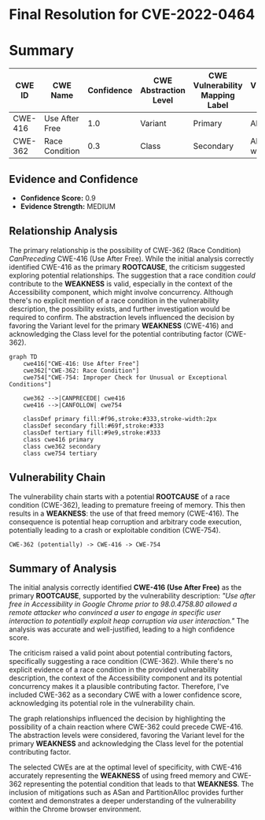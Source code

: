 # Final Resolution for CVE-2022-0464

# Summary
| CWE ID | CWE Name | Confidence | CWE Abstraction Level | CWE Vulnerability Mapping Label | CWE-Vulnerability Mapping Notes |
|---|---|---|---|---|---|
| CWE-416 | Use After Free | 1.0 | Variant | Primary | Allowed |
| CWE-362 | Race Condition | 0.3 | Class | Secondary | Allowed-with-Review |

## Evidence and Confidence

*   **Confidence Score:** 0.9
*   **Evidence Strength:** MEDIUM

## Relationship Analysis
The primary relationship is the possibility of CWE-362 (Race Condition) *CanPreceding* CWE-416 (Use After Free). While the initial analysis correctly identified CWE-416 as the primary **ROOTCAUSE**, the criticism suggested exploring potential relationships. The suggestion that a race condition *could* contribute to the **WEAKNESS** is valid, especially in the context of the Accessibility component, which might involve concurrency. Although there's no explicit mention of a race condition in the vulnerability description, the possibility exists, and further investigation would be required to confirm. The abstraction levels influenced the decision by favoring the Variant level for the primary **WEAKNESS** (CWE-416) and acknowledging the Class level for the potential contributing factor (CWE-362).

```mermaid
graph TD
    cwe416["CWE-416: Use After Free"]
    cwe362["CWE-362: Race Condition"]
    cwe754["CWE-754: Improper Check for Unusual or Exceptional Conditions"]
    
    cwe362 -->|CANPRECEDE| cwe416
    cwe416 -->|CANFOLLOW| cwe754
    
    classDef primary fill:#f96,stroke:#333,stroke-width:2px
    classDef secondary fill:#69f,stroke:#333
    classDef tertiary fill:#9e9,stroke:#333
    class cwe416 primary
    class cwe362 secondary
    class cwe754 tertiary
```

## Vulnerability Chain
The vulnerability chain starts with a potential **ROOTCAUSE** of a race condition (CWE-362), leading to premature freeing of memory. This then results in a **WEAKNESS**: the use of that freed memory (CWE-416). The consequence is potential heap corruption and arbitrary code execution, potentially leading to a crash or exploitable condition (CWE-754).

`CWE-362 (potentially) -> CWE-416 -> CWE-754`

## Summary of Analysis
The initial analysis correctly identified **CWE-416 (Use After Free)** as the primary **ROOTCAUSE**, supported by the vulnerability description: *"Use after free in Accessibility in Google Chrome prior to 98.0.4758.80 allowed a remote attacker who convinced a user to engage in specific user interaction to potentially exploit heap corruption via user interaction."* The analysis was accurate and well-justified, leading to a high confidence score.

The criticism raised a valid point about potential contributing factors, specifically suggesting a race condition (CWE-362). While there's no explicit evidence of a race condition in the provided vulnerability description, the context of the Accessibility component and its potential concurrency makes it a plausible contributing factor. Therefore, I've included CWE-362 as a secondary CWE with a lower confidence score, acknowledging its potential role in the vulnerability chain.

The graph relationships influenced the decision by highlighting the possibility of a chain reaction where CWE-362 could precede CWE-416. The abstraction levels were considered, favoring the Variant level for the primary **WEAKNESS** and acknowledging the Class level for the potential contributing factor.

The selected CWEs are at the optimal level of specificity, with CWE-416 accurately representing the **WEAKNESS** of using freed memory and CWE-362 representing the potential condition that leads to that **WEAKNESS**. The inclusion of mitigations such as ASan and PartitionAlloc provides further context and demonstrates a deeper understanding of the vulnerability within the Chrome browser environment.